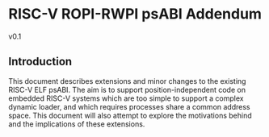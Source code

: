RISC-V ROPI-RWPI psABI Addendum
===============================

v0.1

Introduction
------------

This document describes extensions and minor changes to the existing RISC-V ELF
psABI. The aim is to support position-independent code on embedded RISC-V
systems which are too simple to support a complex dynamic loader, and which
requires processes share a common address space. This document will also attempt
to explore the motivations behind and the implications of these extensions.
